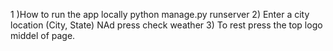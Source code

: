 1 )How to run the app locally python manage.py runserver 
2) Enter a city location (City, State) NAd press check weather
3) To rest press the top logo middel of page.
